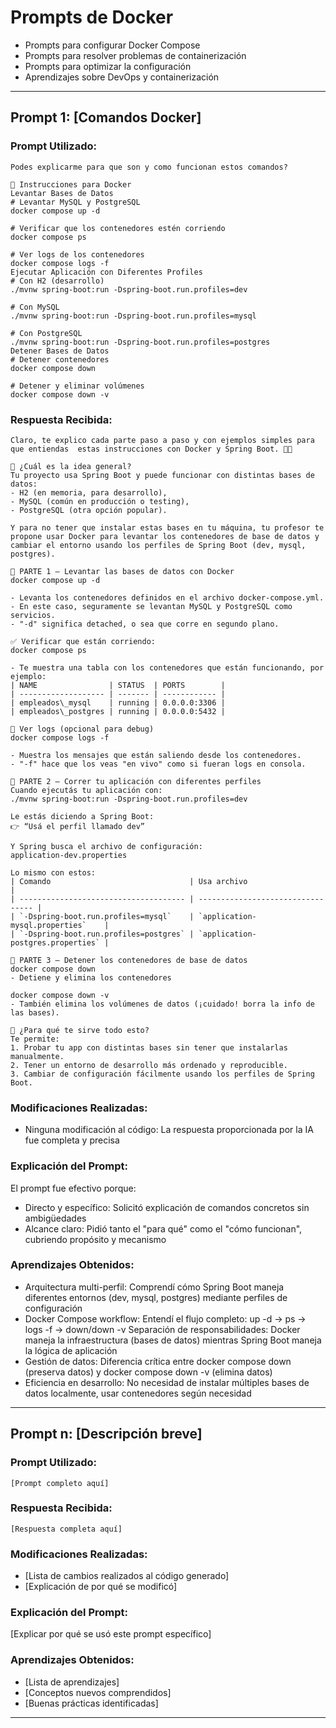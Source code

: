 # Prompts de Docker
- Prompts para configurar Docker Compose
- Prompts para resolver problemas de containerización
- Prompts para optimizar la configuración
- Aprendizajes sobre DevOps y containerización

---

## Prompt 1: [Comandos Docker]

### Prompt Utilizado:
```
Podes explicarme para que son y como funcionan estos comandos?

🐳 Instrucciones para Docker
Levantar Bases de Datos
# Levantar MySQL y PostgreSQL
docker compose up -d

# Verificar que los contenedores estén corriendo
docker compose ps

# Ver logs de los contenedores
docker compose logs -f
Ejecutar Aplicación con Diferentes Profiles
# Con H2 (desarrollo)
./mvnw spring-boot:run -Dspring-boot.run.profiles=dev

# Con MySQL
./mvnw spring-boot:run -Dspring-boot.run.profiles=mysql

# Con PostgreSQL
./mvnw spring-boot:run -Dspring-boot.run.profiles=postgres
Detener Bases de Datos
# Detener contenedores
docker compose down

# Detener y eliminar volúmenes
docker compose down -v
```

### Respuesta Recibida:
```
Claro, te explico cada parte paso a paso y con ejemplos simples para que entiendas  estas instrucciones con Docker y Spring Boot. 🧠🐳

🧩 ¿Cuál es la idea general?
Tu proyecto usa Spring Boot y puede funcionar con distintas bases de datos:
- H2 (en memoria, para desarrollo),
- MySQL (común en producción o testing),
- PostgreSQL (otra opción popular).

Y para no tener que instalar estas bases en tu máquina, tu profesor te propone usar Docker para levantar los contenedores de base de datos y cambiar el entorno usando los perfiles de Spring Boot (dev, mysql, postgres).

🐳 PARTE 1 – Levantar las bases de datos con Docker
docker compose up -d

- Levanta los contenedores definidos en el archivo docker-compose.yml.
- En este caso, seguramente se levantan MySQL y PostgreSQL como servicios.
- "-d" significa detached, o sea que corre en segundo plano.

✅ Verificar que están corriendo:
docker compose ps

- Te muestra una tabla con los contenedores que están funcionando, por ejemplo:
| NAME                | STATUS  | PORTS        |
| ------------------- | ------- | ------------ |
| empleados\_mysql    | running | 0.0.0.0:3306 |
| empleados\_postgres | running | 0.0.0.0:5432 |

📜 Ver logs (opcional para debug)
docker compose logs -f

- Muestra los mensajes que están saliendo desde los contenedores.
- "-f" hace que los veas "en vivo" como si fueran logs en consola.

🚀 PARTE 2 – Correr tu aplicación con diferentes perfiles
Cuando ejecutás tu aplicación con:
./mvnw spring-boot:run -Dspring-boot.run.profiles=dev

Le estás diciendo a Spring Boot:
👉 “Usá el perfil llamado dev”

Y Spring busca el archivo de configuración:
application-dev.properties

Lo mismo con estos:
| Comando                               | Usa archivo                       |
| ------------------------------------- | --------------------------------- |
| `-Dspring-boot.run.profiles=mysql`    | `application-mysql.properties`    |
| `-Dspring-boot.run.profiles=postgres` | `application-postgres.properties` |

🛑 PARTE 3 – Detener los contenedores de base de datos
docker compose down
- Detiene y elimina los contenedores 

docker compose down -v
- También elimina los volúmenes de datos (¡cuidado! borra la info de las bases).

🧪 ¿Para qué te sirve todo esto?
Te permite:
1. Probar tu app con distintas bases sin tener que instalarlas manualmente.
2. Tener un entorno de desarrollo más ordenado y reproducible.
3. Cambiar de configuración fácilmente usando los perfiles de Spring Boot.
```

### Modificaciones Realizadas:
- Ninguna modificación al código: La respuesta proporcionada por la IA fue completa y precisa


### Explicación del Prompt:
El prompt fue efectivo porque:
- Directo y específico: Solicitó explicación de comandos concretos sin ambigüedades
- Alcance claro: Pidió tanto el "para qué" como el "cómo funcionan", cubriendo propósito y mecanismo

### Aprendizajes Obtenidos:
- Arquitectura multi-perfil: Comprendí cómo Spring Boot maneja diferentes entornos (dev, mysql, postgres) mediante perfiles de configuración
- Docker Compose workflow: Entendí el flujo completo: up -d → ps → logs -f → down/down -v
Separación de responsabilidades: Docker maneja la infraestructura (bases de datos) mientras Spring Boot maneja la lógica de aplicación
- Gestión de datos: Diferencia crítica entre docker compose down (preserva datos) y docker compose down -v (elimina datos)
- Eficiencia en desarrollo: No necesidad de instalar múltiples bases de datos localmente, usar contenedores según necesidad

---

## Prompt n: [Descripción breve]

### Prompt Utilizado:
```
[Prompt completo aquí]
```

### Respuesta Recibida:
```
[Respuesta completa aquí]
```

### Modificaciones Realizadas:
- [Lista de cambios realizados al código generado]
- [Explicación de por qué se modificó]

### Explicación del Prompt:
[Explicar por qué se usó este prompt específico]

### Aprendizajes Obtenidos:
- [Lista de aprendizajes]
- [Conceptos nuevos comprendidos]
- [Buenas prácticas identificadas]

---
